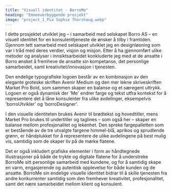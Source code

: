 ```yaml
---
title: "Visuell identitet - BorroMe"
heading: "Emneoverbyggende prosjekt"
image: "project_1_Pia Sophie Thorshaug.webp"
---
```


I dette prosjektet utviklet jeg – i samarbeid med selskapet Borro AS – en visuell identitet for en konsulenttjeneste de ønsker å tilby i framtiden. Gjennom tett samarbeid med selskapet utviklet jeg en designløsning som var i tråd med deres verdier, visjon og misjon.
Etter å ha gjennomført ulike metoder og analyser i innsiktsarbeidet konkluderte jeg med at de ansatte i Borro ønsket å fremheve de ansatte sin kompetanse, det personlige samarbeidet, samt kreativitet/innovasjon i tjenesten. 

Den endelige typografiske logoen består av en kombinasjon av den elegante groteske skriften Avenir Medium og den mer lekne skriveskriften Market Pro Bold, som sammen skaper en balanse og et særegent uttrykk. Logoen er også dynamisk der 'Me' endrer farge og tekst utfra kontekst for å representere det å låne konsulenter fra ulike avdelinger, eksempelvis 'borroUtvikler' og 'borroDesigner'.

I den visuelle identiteten brukes Avenir til brødtekst og hovedtitler, mens Market Pro brukes til undertitler og taglines – som også her – skaper en balanse mellom profesjonalitet og lekenhet. Den spreke fargepalletten som er bestående av de tre  utvalgte fargene himmel-blå, aprikos og sprudlende grønn, er håndplukket for å representere de ulike avdelingene på best mulig vis, samtidig som de skaper liv på de mørke flatene. 

Det er også inkludert grafiske elementer i form av håndtegnede illustrasjoner på både de trykte og digitale flatene for å understreke BorroMe sitt personlige samarbeid med kundene, og for å samtidig skape en varm, engasjerende og autentisk opplevelse for både kunden og de ansatte. BorroMe sin endelige visuelle identitet bidrar til å skille tjenesten fra andre konkurrenter samtidig som den fremhever kreativitet, profesjonalitet, samt det nære samarbeidet mellom klient og konsulent.
